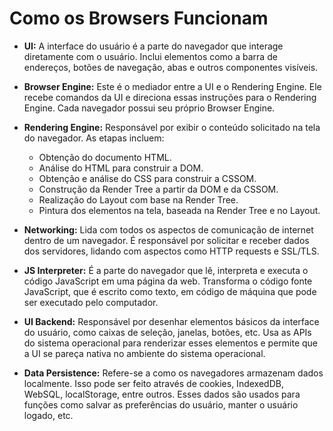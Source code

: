 # Como os Browsers Funcionam

- **UI:** A interface do usuário é a parte do navegador que interage diretamente com o usuário. Inclui elementos como a barra de endereços, botões de navegação, abas e outros componentes visíveis.

- **Browser Engine:** Este é o mediador entre a UI e o Rendering Engine. Ele recebe comandos da UI e direciona essas instruções para o Rendering Engine. Cada navegador possui seu próprio Browser Engine.

- **Rendering Engine:** Responsável por exibir o conteúdo solicitado na tela do navegador. As etapas incluem:
    - Obtenção do documento HTML.
    - Análise do HTML para construir a DOM.
    - Obtenção e análise do CSS para construir a CSSOM.
    - Construção da Render Tree a partir da DOM e da CSSOM.
    - Realização do Layout com base na Render Tree.
    - Pintura dos elementos na tela, baseada na Render Tree e no Layout.

- **Networking:** Lida com todos os aspectos de comunicação de internet dentro de um navegador. É responsável por solicitar e receber dados dos servidores, lidando com aspectos como HTTP requests e SSL/TLS.

- **JS Interpreter:** É a parte do navegador que lê, interpreta e executa o código JavaScript em uma página da web. Transforma o código fonte JavaScript, que é escrito como texto, em código de máquina que pode ser executado pelo computador.

- **UI Backend:** Responsável por desenhar elementos básicos da interface do usuário, como caixas de seleção, janelas, botões, etc. Usa as APIs do sistema operacional para renderizar esses elementos e permite que a UI se pareça nativa no ambiente do sistema operacional.

- **Data Persistence:** Refere-se a como os navegadores armazenam dados localmente. Isso pode ser feito através de cookies, IndexedDB, WebSQL, localStorage, entre outros. Esses dados são usados para funções como salvar as preferências do usuário, manter o usuário logado, etc.
